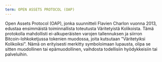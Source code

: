 ```yaml
---
term: OPEN ASSETS PROTOCOL (OAP)
---
```


Open Assets Protocol (OAP), jonka suunnitteli Flavien Charlon vuonna 2013, edustaa ensimmäistä toiminnallista toteutusta Väritetyistä Kolikoista. Tämä protokolla mahdollisti ei-alkuperäisten varojen tallennuksen ja siirron Bitcoin-lohkoketjussa tokenien muodossa, joita kutsutaan "Väritetyiksi Kolikoiksi". Nämä on erityisesti merkitty symboloimaan lupausta, olipa se sitten muodollinen tai epämuodollinen, vaihdosta todellisiin hyödykkeisiin tai palveluihin.